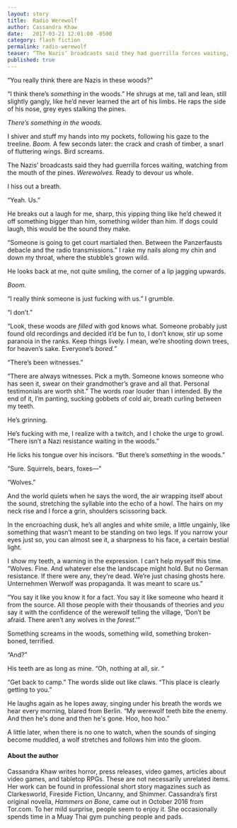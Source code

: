 ```yaml
---
layout: story
title:  Radio Werewolf
author: Cassandra Khaw
date:   2017-03-21 12:01:00 -0500
category: flash fiction
permalink: radio-werewolf
teaser: “The Nazis’ broadcasts said they had guerrilla forces waiting, watching from the mouth of the pines. Werewolves. Ready to devour us whole.”
published: true
---
```

“You really think there are Nazis in these woods?”

“I think there’s *something* in the woods.” He shrugs at me, tall and lean, still slightly gangly, like he’d never learned the art of his limbs. He raps the side of his nose, grey eyes stalking the pines.

*There’s something in the woods.*

I shiver and stuff my hands into my pockets, following his gaze to the treeline. *Boom.* A few seconds later: the crack and crash of timber, a snarl of fluttering wings. Bird screams.

The Nazis’ broadcasts said they had guerrilla forces waiting, watching from the mouth of the pines. *Werewolves.* Ready to devour us whole.

I hiss out a breath.

“Yeah. Us.”

He breaks out a laugh for me, sharp, this yipping thing like he’d chewed it off something bigger than him, something wilder than him. If dogs could laugh, this would be the sound they make.

“Someone is going to get court martialed then. Between the Panzerfausts debacle and the radio transmissions.” I rake my nails along my chin and down my throat, where the stubble’s grown wild.

He looks back at me, not quite smiling, the corner of a lip jagging upwards.

*Boom.*

“I really think someone is just fucking with us.” I grumble.

“I don’t.”

“Look, these woods are *filled* with god knows what. Someone probably just found old recordings and decided it’d be fun to, I don’t know, stir up some paranoia in the ranks. Keep things lively. I mean, we’re shooting down trees, for heaven’s sake. Everyone’s *bored.”*

“There’s been witnesses.”

“There are always witnesses. Pick a myth. Someone knows someone who has seen it, swear on their grandmother’s grave and all that. Personal testimonials are worth shit.” The words roar louder than I intended. By the end of it, I’m panting, sucking gobbets of cold air, breath curling between my teeth.

He’s grinning.

He’s fucking with me, I realize with a twitch, and I choke the urge to growl. “There isn’t a Nazi resistance waiting in the woods.”

He licks his tongue over his incisors. “But there’s *something* in the woods.”

“Sure. Squirrels, bears, foxes—”

“Wolves.”

And the world quiets when he says the word, the air wrapping itself about the sound, stretching the syllable into the echo of a howl. The hairs on my neck rise and I force a grin, shoulders scissoring back.

In the encroaching dusk, he’s all angles and white smile, a little ungainly, like something that wasn’t meant to be standing on two legs. If you narrow your eyes just so, you can almost see it, a sharpness to his face, a certain bestial light.

I show my teeth, a warning in the expression. I can’t help myself this time. “Wolves. Fine. And whatever else the landscape might hold. But no German resistance. If there were any, they’re dead. We’re just chasing ghosts here. Unternehmen Werwolf was propaganda. It was meant to scare us.”

“You say it like you know it for a fact. You say it like someone who heard it from the source. All those people with their thousands of theories and *you* say it with the confidence of the werewolf telling the village, ‘Don’t be afraid. There aren’t any wolves in the *forest*.’”

Something screams in the woods, something wild, something broken-boned, terrified.

“And?”

His teeth are as long as mine. “Oh, nothing at all, sir. “

“Get back to camp.” The words slide out like claws. “This place is clearly getting to you.”

He laughs again as he lopes away, singing under his breath the words we hear every morning, blared from Berlin. “My werewolf teeth bite the enemy. And then he's done and then he's gone. Hoo, hoo hoo.”

A little later, when there is no one to watch, when the sounds of singing become muddled, a wolf stretches and follows him into the gloom.

#### About the author

Cassandra Khaw writes horror, press releases, video games, articles about video games, and tabletop RPGs. These are not necessarily unrelated items. Her work can be found in professional short story magazines such as Clarkesworld, Fireside Fiction, Uncanny, and Shimmer. Cassandra’s first original novella, *Hammers on Bone*, came out in October 2016 from Tor.com. To her mild surprise, people seem to enjoy it. She occasionally spends time in a Muay Thai gym punching people and pads.
